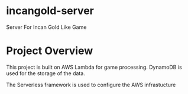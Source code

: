 # incangold-server
Server For Incan Gold Like Game

# Project Overview
This project is built on AWS Lambda for game processing. DynamoDB is used for the storage of the data.

The Serverless framework is used to configure the AWS infrastucture


